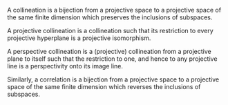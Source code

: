 A collineation is a bijection from a projective space to a projective space of the same finite dimension which preserves the inclusions of subspaces. 

A projective collineation is a collineation such that its restriction to every projective hyperplane is a projective isomorphism. 

A perspective collineation is a (projective) collineation from a projective plane to itself such that the restriction to one, and hence to any projective line is a perspectivity onto its image line.

Similarly, a correlation is a bijection from a projective space to a projective space of the same finite dimension which reverses the inclusions of subspaces. 
